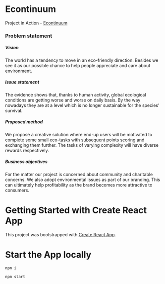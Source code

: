 
# Econtinuum

Project in Action - [Econtinuum](http://eco-ntinuum.herokuapp.com/)

### Problem statement

##### Vision
The world has a tendency to move in an eco-friendly direction. Besides we see it as our possible chance to help people appreciate and care about environment. 

##### Issue statement
The evidence shows that, thanks to human activity, global ecological conditions are getting worse and worse on daily basis. By the way nowadays they are at a level which is no longer sustainable for the species’ survival.

##### Proposed method
We propose a creative solution where end-up users will be motivated to complete some small eco-tasks with subsequent points scoring and exchanging them further. The tasks of varying complexity will have diverse rewards respectively.

##### Business objectives
For the matter our project is concerned about community and charitable concerns. We also adopt environmental issues as part of our branding. This can ultimately help profitability as the brand becomes more attractive to consumers.

# Getting Started with Create React App

This project was bootstrapped with [Create React App](https://github.com/facebook/create-react-app).

# Start the App locally
```sh
npm i
```

```sh
npm start
```




